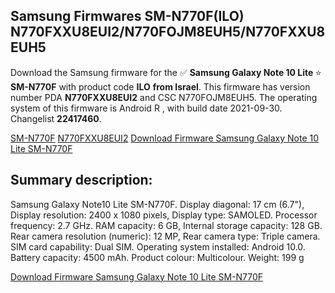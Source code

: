 <h2>Samsung Firmwares SM-N770F(ILO) N770FXXU8EUI2/N770FOJM8EUH5/N770FXXU8EUH5</h2>
Download the Samsung firmware for the ✅ <strong>Samsung Galaxy Note 10 Lite </strong> ⭐ <strong>SM-N770F</strong> with product code <strong>ILO</strong> <strong> from Israel</strong>. This firmware has version number PDA <strong>N770FXXU8EUI2</strong> and CSC N770FOJM8EUH5. The operating system of this firmware is Android R , with build date 2021-09-30. Changelist <strong>22417460</strong>.


[SM-N770F](https://samfirm.shop/samsung/model/SM-N770F)
[N770FXXU8EUI2](https://samfirm.shop/samsung/pda/N770FXXU8EUI2)
[Download Firmware Samsung Galaxy Note 10 Lite SM-N770F](https://samfirm.shop/samsung/firmware/461432)
<h2>Summary description:</h2>
<p>Samsung Galaxy Note10 Lite SM-N770F. Display diagonal: 17 cm (6.7"), Display resolution: 2400 x 1080 pixels, Display type: SAMOLED. Processor frequency: 2.7 GHz. RAM capacity: 6 GB, Internal storage capacity: 128 GB. Rear camera resolution (numeric): 12 MP, Rear camera type: Triple camera. SIM card capability: Dual SIM. Operating system installed: Android 10.0. Battery capacity: 4500 mAh. Product colour: Multicolour. Weight: 199 g</p>


[Download Firmware Samsung Galaxy Note 10 Lite SM-N770F](https://samfirm.shop/samsung/firmware/461432)
